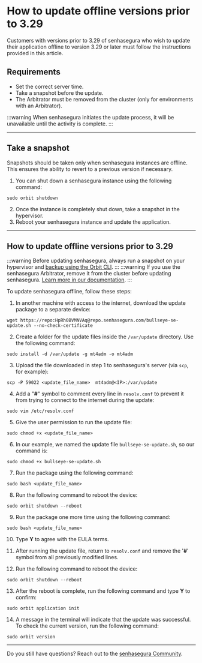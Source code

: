 # How to update offline versions prior to 3.29

Customers with versions prior to 3.29 of senhasegura who wish to update their application offline to version 3.29 or later must follow the instructions provided in this article.

## Requirements

* Set the correct server time.
* Take a snapshot before the update.
* The Arbitrator must be removed from the cluster (only for environments with an Arbitrator).

 :::warning
When senhasegura initiates the update process, it will be unavailable until the activity is complete.
:::

* * *

## Take a snapshot

Snapshots should be taken only when senhasegura instances are offline. This ensures the ability to revert to a previous version if necessary.

1. You can shut down a senhasegura instance using the following command:
```Shell
sudo orbit shutdown
```
2. Once the instance is completely shut down, take a snapshot in the hypervisor. 
3. Reboot your senhasegura instance and update the application.

* * *
## How to update offline versions prior to 3.29
 :::warning
Before updating senhasegura, always run a snapshot on your hypervisor and [backup using the Orbit CLI](/v3-32/docs/orbit-cli-set-up-backup-schedule).
:::
 :::warning
If you use the senhasegura Arbitrator, remove it from the cluster before updating senhasegura. [Learn more in our documentation](/v3-32/docs/arbitrator-remove-arbitrator).
:::

To update senhasegura offline, follow these steps:

1. In another machine with access to the internet, download the update package to a separate device:
```Shell
wget https://repo:HpRh0BVMNVAq@repo.senhasegura.com/bullseye-se-update.sh --no-check-certificate

```
2. Create a folder for the update files inside the `/var/update` directory.  Use the following command:
```Shell
sudo install -d /var/update -g mt4adm -o mt4adm
```
3. Upload the file downloaded in step 1 to senhasegura's server (via `scp`, for example):
```Shell
scp -P 59022 <update_file_name>  mt4adm@<IP>:/var/update
```
4. Add a "**#**" symbol to comment every line in `resolv.conf` to prevent it from trying to connect to the internet during the update:
```Shell
sudo vim /etc/resolv.conf
```
5. Give the user permission to run the update file:
```Shell
sudo chmod +x <update_file_name>
```
6. In our example, we named the update file `bullseye-se-update.sh`, so our command is:
```Shell
sudo chmod +x bullseye-se-update.sh
```

7. Run the package using the following command:
```Shell
sudo bash <update_file_name>
```

8. Run the following command to reboot the device:
```Shell
sudo orbit shutdown --reboot
```
9. Run the package one more time using the following command:
```Shell
sudo bash <update_file_name>
```
10. Type **Y** to agree with the EULA terms.
11. After running the update file, return to `resolv.conf` and remove the '**#**' symbol from all previously modified lines.

12. Run the following command to reboot the device:
```Shell
sudo orbit shutdown --reboot
```
13. After the reboot is complete, run the following command and type **Y** to confirm:
```Shell
sudo orbit application init
```

14. A message in the terminal will indicate that the update was successful. To check the current version, run the following command:
```Shell
sudo orbit version
```

* * *

Do you still have questions? Reach out to the [senhasegura Community](https://community.senhasegura.io/).